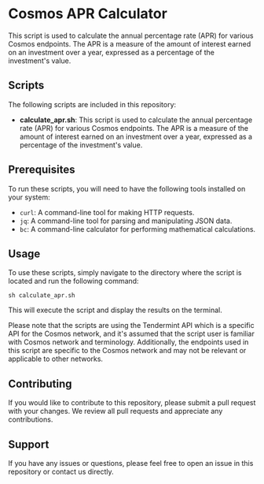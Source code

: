 # Cosmos APR Calculator

This script is used to calculate the annual percentage rate (APR) for various Cosmos endpoints. The APR is a measure of the amount of interest earned on an investment over a year, expressed as a percentage of the investment's value.

## Scripts

The following scripts are included in this repository:

- <b>calculate_apr.sh</b>: This script is used to calculate the annual percentage rate (APR) for various Cosmos endpoints. The APR is a measure of the amount of interest earned on an investment over a year, expressed as a percentage of the investment's value.

## Prerequisites

To run these scripts, you will need to have the following tools installed on your system:

- `curl`: A command-line tool for making HTTP requests.
- `jq`: A command-line tool for parsing and manipulating JSON data.
- `bc`: A command-line calculator for performing mathematical calculations.

## Usage

To use these scripts, simply navigate to the directory where the script is located and run the following command:

```
sh calculate_apr.sh
```

This will execute the script and display the results on the terminal.

Please note that the scripts are using the Tendermint API which is a specific API for the Cosmos network, and it's assumed that the script user is familiar with Cosmos network and terminology. Additionally, the endpoints used in this script are specific to the Cosmos network and may not be relevant or applicable to other networks.

## Contributing

If you would like to contribute to this repository, please submit a pull request with your changes. We review all pull requests and appreciate any contributions.

## Support

If you have any issues or questions, please feel free to open an issue in this repository or contact us directly.
